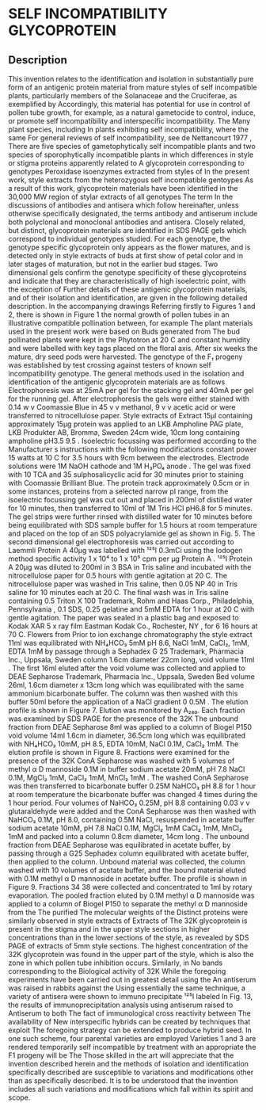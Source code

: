 # SELF INCOMPATIBILITY GLYCOPROTEIN

## Description
This invention relates to the identification and isolation in substantially pure form of an antigenic protein material from mature styles of self incompatible plants, particularly members of the Solanaceae and the Cruciferae, as exemplified by Accordingly, this material has potential for use in control of pollen tube growth, for example, as a natural gametocide to control, induce, or promote self incompatibility and interspecific incompatibility. The Many plant species, including In plants exhibiting self incompatibility, where the same For general reviews of self incompatibility, see de Nettancourt 1977 , There are five species of gametophytically self incompatible plants and two species of sporophytically incompatible plants in which differences in style or stigma proteins apparently related to A glycoprotein corresponding to genotypes Peroxidase isoenzymes extracted from styles of In the present work, style extracts from the heterozygous self incompatible gentoypes As a result of this work, glycoprotein materials have been identified in the 30,000 MW region of stylar extracts of all genotypes The term In the discussions of antibodies and antisera which follow hereinafter, unless otherwise specifically designated, the terms antibody and antiserum include both polyclonal and monoclonal antibodies and antisera. Closely related, but distinct, glycoprotein materials are identified in SDS PAGE gels which correspond to individual genotypes studied. For each genotype, the genotype specific glycoprotein only appears as the flower matures, and is detected only in style extracts of buds at first show of petal color and in later stages of maturation, but not in the earlier bud stages. Two dimensional gels confirm the genotype specificity of these glycoproteins and indicate that they are characteristically of high isoelectric point, with the exception of Further details of these antigenic glycoprotein materials, and of their isolation and identification, are given in the following detailed description. In the accompanying drawings Referring firstly to Figures 1 and 2, there is shown in Figure 1 the normal growth of pollen tubes in an illustrative compatible pollination between, for example The plant materials used in the present work were based on Buds generated from The bud pollinated plants were kept in the Phytotron at 20 C and constant humidity and were labelled with key tags placed on the floral axis. After six weeks the mature, dry seed pods were harvested. The genotype of the F₁ progeny was established by test crossing against testers of known self incompatibility genotype. The general methods used in the isolation and identification of the antigenic glycoprotein materials are as follows Electrophoresis was at 25mA per gel for the stacking gel and 40mA per gel for the running gel. After electrophoresis the gels were either stained with 0.14 w v Coomassie Blue in 45 v v methanol, 9 v v acetic acid or were transferred to nitrocellulose paper. Style extracts of Extract 15µl containing approximately 15µg protein was applied to an LKB Ampholine PAG plate, LKB Produkter AB, Bromma, Sweden 24cm wide, 10cm long containing ampholine pH3.5 9.5 . Isoelectric focussing was performed according to the Manufacturer s instructions with the following modifications constant power 15 watts at 10 C for 3.5 hours with 9cm between the electrodes. Electrode solutions were 1M NaOH cathode and 1M H₃PO₄ anode . The gel was fixed with 10 TCA and 35 sulphosalicyclic acid for 30 minutes prior to staining with Coomassie Brilliant Blue. The protein track approximately 0.5cm or in some instances, proteins from a selected narrow pI range, from the isoelectric focussing gel was cut out and placed in 200ml of distilled water for 10 minutes, then transferred to 10ml of 1M Tris HCl pH6.8 for 5 minutes. The gel strips were further rinsed with distilled water for 10 minutes before being equilibrated with SDS sample buffer for 1.5 hours at room temperature and placed on the top of an SDS polyacrylamide gel as shown in Fig. 5. The second dimensional gel electrophoresis was carried out according to Laemmli Protein A 40µg was labelled with ¹²⁵I 0.3mCi using the Iodogen method specific activity 1 x 10⁴ to 1 x 10⁵ cpm per µg Protein A . ¹²⁵I Protein A 20µg was diluted to 200ml in 3 BSA in Tris saline and incubated with the nitrocellulose paper for 0.5 hours with gentle agitation at 20 C. The nitrocellulose paper was washed in Tris saline, then 0.05 NP 40 in Tris saline for 10 minutes each at 20 C. The final wash was in Tris saline containing 0.5 Triton X 100 Trademark, Rohm and Haas Corp., Philadelphia, Pennsylvania , 0.1 SDS, 0.25 gelatine and 5mM EDTA for 1 hour at 20 C with gentle agitation. The paper was sealed in a plastic bag and exposed to Kodak XAR 5 x ray film Eastman Kodak Co., Rochester, NY , for 6 16 hours at 70 C. Flowers from Prior to ion exchange chromatography the style extract 11ml was equilibrated with NH₄HCO₃ 5mM pH 8.6, NaCl 1mM, CaCl₂, 1mM, EDTA 1mM by passage through a Sephadex G 25 Trademark, Pharmacia Inc., Uppsala, Sweden column 1.6cm diameter 22cm long, void volume 11ml . The first 16ml eluted after the void volume was collected and applied to DEAE Sepharose Trademark, Pharmacia Inc., Uppsala, Sweden Bed volume 26ml, 1.6cm diameter x 13cm long which was equilibrated with the same ammonium bicarbonate buffer. The column was then washed with this buffer 50ml before the application of a NaCl gradient 0 0.5M . The elution profile is shown in Figure 7. Elution was monitored by A₂₈₀. Each fraction was examined by SDS PAGE for the presence of the 32K The unbound fraction from DEAE Sepharose 8ml was applied to a column of Biogel P150 void volume 14ml 1.6cm in diameter, 36.5cm long which was equilibrated with NH₄HCO₃ 10mM, pH 8.5, EDTA 10mM, NaCl 0.1M, CaCl₂ 1mM. The elution profile is shown in Figure 8. Fractions were examined for the presence of the 32K ConA Sepharose was washed with 5 volumes of methyl α D mannoside 0.1M in buffer sodium acetate 20mM, pH 7.8 NaCl 0.1M, MgCl₂ 1mM, CaCl₂ 1mM, MnCl₂ 1mM . The washed ConA Sepharose was then transferred to bicarbonate buffer 0.25M NaHCO₃ pH 8.8 for 1 hour at room temperature the bicarbonate buffer was changed 4 times during the 1 hour period. Four volumes of NaHCO₃ 0.25M, pH 8.8 containing 0.03 v v glutaraldehyde were added and the ConA Sepharose was then washed with NaHCO₃ 0.1M, pH 8.0, containing 0.5M NaCl, resuspended in acetate buffer sodium acetate 10mM, pH 7.8 NaCl 0.1M, MgCl₂ 1mM CaCl₂ 1mM, MnCl₂ 1mM and packed into a column 0.8cm diameter, 14cm long . The unbound fraction from DEAE Sepharose was equilibrated in acetate buffer, by passing through a G25 Sephadex column equilibrated with acetate buffer, then applied to the column. Unbound material was collected, the column washed with 10 volumes of acetate buffer, and the bound material eluted with 0.1M methyl α D mannoside in acetate buffer. The profile is shown in Figure 9. Fractions 34 38 were collected and concentrated to 1ml by rotary evaporation. The pooled fraction eluted by 0.1M methyl α D mannoside was applied to a column of Biogel P150 to separate the methyl α D mannoside from the The purified The molecular weights of the Distinct proteins were similarly observed in style extracts of Extracts of The 32K glycoprotein is present in the stigma and in the upper style sections in higher concentrations than in the lower sections of the style, as revealed by SDS PAGE of extracts of 5mm style sections. The highest concentration of the 32K glycoprotein was found in the upper part of the style, which is also the zone in which pollen tube inhibition occurs. Similarly, in No bands corresponding to the Biological activity of 32K While the foregoing experiments have been carried out in greatest detail using the An antiserum was raised in rabbits against the Using essentially the same technique, a variety of antisera were shown to immuno precipitate ¹²⁵I labeled In Fig. 13, the results of immunoprecipitation analysis using antiserum raised to Antiserum to both The fact of immunological cross reactivity between The availability of New interspecific hybrids can be created by techniques that exploit The foregoing strategy can be extended to produce hybrid seed. In one such scheme, four parental varieties are employed Varieties 1 and 3 are rendered temporarily self incompatible by treatment with an appropriate the F1 progeny will be The Those skilled in the art will appreciate that the invention described herein and the methods of isolation and identification specifically described are susceptible to variations and modifications other than as specifically described. It is to be understood that the invention includes all such variations and modifications which fall within its spirit and scope.